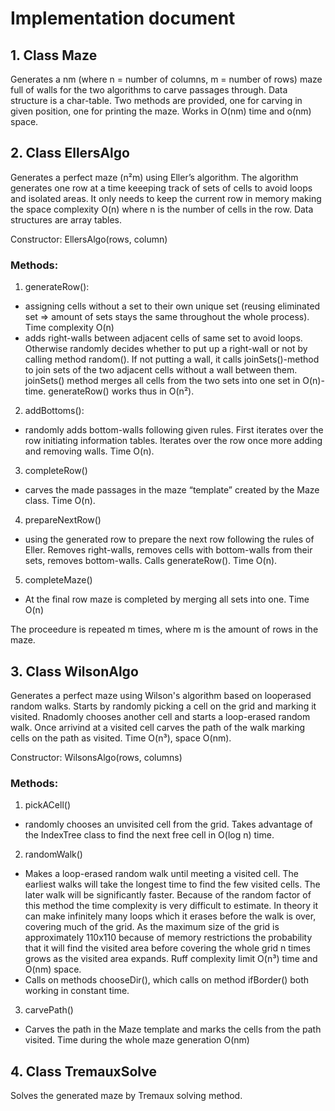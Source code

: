 # Implementation document

## 1. Class Maze

Generates a nm (where n = number of columns, m = number of rows) maze full of walls for the two algorithms to carve passages through. Data structure is a char-table. Two methods are provided, one for carving in given position, one for printing the maze. Works in O(nm) time and o(nm) space.

## 2. Class EllersAlgo

Generates a perfect maze (n²m) using Eller’s algorithm. The algorithm generates one row at a time keeeping track of sets of cells to avoid loops and isolated areas. It only needs to keep the current row in memory making the space complexity O(n) where n is the number of cells in the row. Data structures are array tables.

Constructor:
EllersAlgo(rows, column)

### Methods:
1. generateRow():
* assigning cells without a set to their own unique set (reusing eliminated set => amount of sets stays the same throughout the whole process). Time complexity O(n)
* adds right-walls between adjacent cells of same set to avoid loops. Otherwise randomly decides whether to put up a right-wall or not by calling method random(). If not putting a wall, it calls joinSets()-method to join sets of the two adjacent cells without a wall between them. joinSets() method merges all cells from the two sets into one set in O(n)-time. generateRow() works thus in O(n²).

2. addBottoms():
* randomly adds bottom-walls following given rules. First iterates over the row initiating information tables. Iterates over the row once more adding and removing walls. Time O(n).

3. completeRow()
* carves the made passages in the maze “template” created by the Maze class. Time O(n).

4. prepareNextRow()
* using the generated row to prepare the next row following the rules of Eller. Removes right-walls, removes cells with bottom-walls from their sets, removes bottom-walls. Calls generateRow(). Time O(n).

5. completeMaze()
* At the final row maze is completed by merging all sets into one. Time O(n)

The proceedure is repeated m times, where m is the amount of rows in the maze.

## 3. Class WilsonAlgo

Generates a perfect maze using Wilson's algorithm based on looperased random walks. Starts by randomly picking a cell on the grid and marking it visited. Rnadomly chooses another cell and starts a loop-erased random walk. Once arrivind at a visited cell carves the path of the walk marking cells on the path as visited. Time O(n³), space O(nm).

Constructor:
WilsonsAlgo(rows, columns)

### Methods:
1. pickACell()
* randomly chooses an unvisited cell from the grid. Takes advantage of the IndexTree class to find the next free cell in O(log n) time.

2. randomWalk()
* Makes a loop-erased random walk until meeting a visited cell. The earliest walks will take the longest time to find the few visited cells. The later walk will be significantly faster. Because of the random factor of this method the time complexity is very difficult to estimate. In theory it can make infinitely many loops which it erases before the walk is over, covering much of the grid. As the maximum size of the grid is approximately 110x110 because of memory restrictions the probability that it will find the visited area before covering the whole grid n times grows as the visited area expands. Ruff complexity limit O(n³) time and O(nm) space. 
* Calls on methods chooseDir(), which calls on method ifBorder() both working in constant time.

3. carvePath()
* Carves the path in the Maze template and marks the cells from the path visited. Time during the whole maze generation O(nm)


## 4. Class TremauxSolve

Solves the generated maze by Tremaux solving method.
